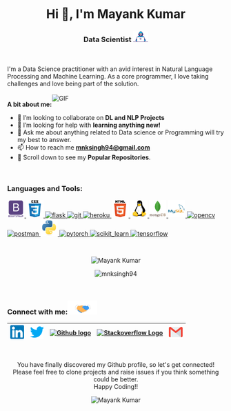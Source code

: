 <h1 align="center">Hi 👋, I'm Mayank Kumar</h1>
<h3 align="center">Data Scientist <img src="https://github.com/mnksingh94/mnksingh94/blob/main/Assets/Developer.gif" width=35 height=25></h3>

<br />
<br />
I'm a Data Science practitioner with an avid interest in Natural Language Processing and Machine Learning. As a core programmer, I love taking challenges and love being part of the solution.
<br/>
<br>
<img align="right" alt="GIF" src="https://magiccopy.xyz/assets/images/hadder.gif" width="400px" />

**A bit about me:**

- 👯 I’m looking to collaborate on **DL and NLP Projects**
- 🤔 I’m looking for help with **learning anything new!**
- 💬 Ask me about anything related to Data science or Programming will try my best to answer.
- 📫 How to reach me **mnksingh94@gmail.com**
- 📌 Scroll down to see my **Popular Repositories**.

<br>

<h3 align="left">Languages and Tools:</h3>
<p align="left"><a href="https://getbootstrap.com" target="_blank"> <img src="https://raw.githubusercontent.com/devicons/devicon/master/icons/bootstrap/bootstrap-plain-wordmark.svg" alt="bootstrap" width="40" height="40"/> </a> <a href="https://www.w3schools.com/css/" target="_blank"> <img src="https://raw.githubusercontent.com/devicons/devicon/master/icons/css3/css3-original-wordmark.svg" alt="css3" width="40" height="40"/> </a>  <a href="https://flask.palletsprojects.com/" target="_blank"> <img src="https://www.vectorlogo.zone/logos/pocoo_flask/pocoo_flask-icon.svg" alt="flask" width="40" height="40"/> </a> <a href="https://git-scm.com/" target="_blank"> <img src="https://www.vectorlogo.zone/logos/git-scm/git-scm-icon.svg" alt="git" width="40" height="40"/> </a> <a href="https://heroku.com" target="_blank"> <img src="https://www.vectorlogo.zone/logos/heroku/heroku-icon.svg" alt="heroku" width="40" height="40"/> </a> <a href="https://www.w3.org/html/" target="_blank"> <img src="https://raw.githubusercontent.com/devicons/devicon/master/icons/html5/html5-original-wordmark.svg" alt="html5" width="40" height="40"/> </a> <a href="https://www.linux.org/" target="_blank"> <img src="https://raw.githubusercontent.com/devicons/devicon/master/icons/linux/linux-original.svg" alt="linux" width="40" height="40"/> </a> <a href="https://www.mongodb.com/" target="_blank"> <img src="https://raw.githubusercontent.com/devicons/devicon/master/icons/mongodb/mongodb-original-wordmark.svg" alt="mongodb" width="40" height="40"/> </a> <a href="https://www.mysql.com/" target="_blank"> <img src="https://raw.githubusercontent.com/devicons/devicon/master/icons/mysql/mysql-original-wordmark.svg" alt="mysql" width="40" height="40"/> </a> <a href="https://opencv.org/" target="_blank"> <img src="https://www.vectorlogo.zone/logos/opencv/opencv-icon.svg" alt="opencv" width="40" height="40"/> </a> <a href="https://postman.com" target="_blank"> <img src="https://www.vectorlogo.zone/logos/getpostman/getpostman-icon.svg" alt="postman" width="40" height="40"/> </a> <a href="https://www.python.org" target="_blank"> <img src="https://raw.githubusercontent.com/devicons/devicon/master/icons/python/python-original.svg" alt="python" width="40" height="40"/> </a> <a href="https://pytorch.org/" target="_blank"> <img src="https://www.vectorlogo.zone/logos/pytorch/pytorch-icon.svg" alt="pytorch" width="40" height="40"/> </a> <a href="https://scikit-learn.org/" target="_blank"> <img src="https://upload.wikimedia.org/wikipedia/commons/0/05/Scikit_learn_logo_small.svg" alt="scikit_learn" width="40" height="40"/> </a> <a href="https://www.tensorflow.org" target="_blank"> <img src="https://www.vectorlogo.zone/logos/tensorflow/tensorflow-icon.svg" alt="tensorflow" width="40" height="40"/> </a> </p>


<br>
<p align="center">
<img src="https://github-readme-stats.vercel.app/api?username=mnksingh94&show_icons=true" alt="Mayank Kumar"/>
</p>
<p align="center">
<img src="https://github-readme-stats.vercel.app/api/top-langs/?username=mnksingh94&layout=compact" (https://github.com/mnksingh94/github-readme-stats) alt="mnksingh94"/>
</p>

<br>

<h3 align="left">Connect with me:<img src="https://github.com/mnksingh94/mnksingh94/blob/main/Assets/Handshake.gif" height="32px">
</h3>


| [<img src="https://github.com/mnksingh94/mnksingh94/blob/main/Assets/Linkedin.svg" alt="Linkedin Logo" width="32">](https://www.linkedin.com/in/imayank94/) | [<img src="https://github.com/mnksingh94/mnksingh94/blob/main/Assets/Twitter.svg" alt="Twitter Logo" width="32">](https://twitter.com/_ThakurShab) | [<img src="https://cdn.svgporn.com/logos/github-icon.svg" alt="Github logo" width="34">](https://github.com/mnksingh94) | [<img src="https://cdn.svgporn.com/logos/stackoverflow-icon.svg" alt="Stackoverflow Logo" width="28">](https://stackoverflow.com/users/6164686/mac)  | [<img src="https://github.com/mnksingh94/mnksingh94/blob/main/Assets/Gmail.svg" alt="Gmail logo" height="32">](mailto:mnksingh94@gmail.com)
|:---:|:---:|:---:|:---:|:---:|



<br>

<p align="center">
You have finally discovered my Github profile, so let's get connected!
<br/>
Please feel free to clone projects and raise issues if you think something could be better.
<br/>
Happy Coding!!
</p>  

<p align="center"> <img src="https://komarev.com/ghpvc/?username=mnksingh94" alt="Mayank Kumar" /> </p>
